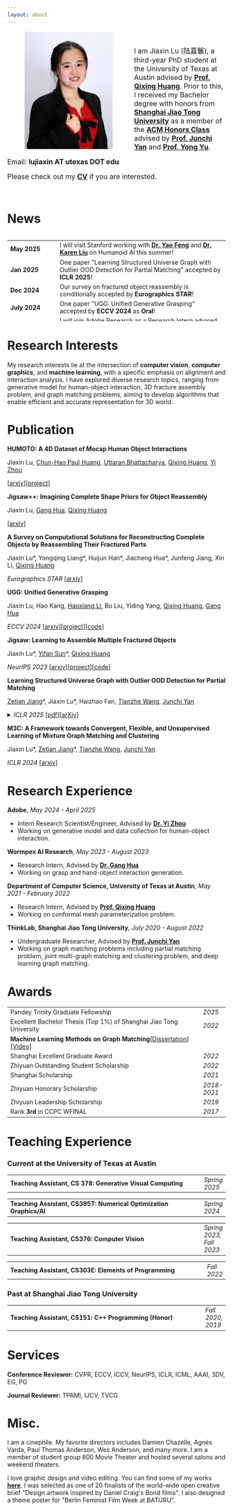 ```yaml
---
layout: about
---
```


<div><img align="left" src="assets\img\conference.JPG" height="270" style="margin-right:50px;margin-left:40px;border:0px solid #eee;" /> </div>

<br/>

<p><font size='3.5'>I am Jiaxin Lu (陆嘉馨), a third-year PhD student at the University of Texas at Austin advised by <a href="https://www.cs.utexas.edu/~huangqx/"><b>Prof. Qixing Huang</b></a>. Prior to this, I received my Bachelor degree with honors from <a href="https://www.sjtu.edu.cn"><b>Shanghai Jiao Tong University</b></a> as a member of the <a href="https://acm.sjtu.edu.cn/home"><b>ACM Honors Class</b></a> advised by <a href="https://thinklab.sjtu.edu.cn/"><b>Prof. Junchi Yan</b></a> and <a href="http://apex.sjtu.edu.cn/members/yyu"><b>Prof. Yong Yu</b></a>.</font></p>

<p><font size='3.5'>Email: <b>lujiaxin AT utexas DOT edu</b> </font></p>

<p><font size='3.5'>Please check out my <b><a href="Jiaxin_Lu_CV.pdf">CV</a></b> if you are interested.</font></p>

<br/>

# News
<div style="overflow-y:auto; max-height:200px;">
<table frame="void" rules="none" border="0">
    <tr>
        <td width="100"><b>May 2025</b></td>
        <td>I will visit Stanford working with <a href="https://yfeng95.github.io/"><b>Dr. Yao Feng</b></a> and <a href="https://tml.stanford.edu/people/karen-liu"><b>Dr. Karen Liu</b></a> on Humanoid AI this summer!</td>
    </tr>
    <tr>
        <td width="100"><b>Jan 2025</b></td>
        <td>One paper "Learning Structured Universe Graph with Outlier OOD Detection for Partial Matching" accepted by <b>ICLR 2025</b>!</td>
    </tr>
    <tr>
        <td width="100"><b>Dec 2024</b></td>
        <td>Our survey on fractured object reassembly is conditionally accepted by <b>Eurographics STAR</b>!</td>
    </tr>
    <tr>
        <td width="100"><b>July 2024</b></td>
        <td>One paper "UGG: Unified Generative Grasping" accepted by <b>ECCV 2024</b> as <b>Oral</b>!</td>
    </tr>
    <tr>
        <td width="100"><b>May 2024</b></td>
        <td>I will join Adobe Research as a Research Intern advised by <a href="https://zhouyisjtu.github.io/"><b>Dr. Yi Zhou</b></a> this summer!</td>
    </tr>
    <tr>
        <td width="100"><b>Jan 2024</b></td>
        <td>One paper "M3C: A Framework towards Convergent, Flexible, and Unsupervised Learning of Mixture Graph Matching and Clustering" accepted by <b>ICLR 2024</b>!</td>
    </tr>
    <tr>
        <td width="100"><b>Sept 2023</b></td>
        <td>One paper "Jigsaw: Learning to Assemble Multiple Fractured Objects" accepted by <b>NeurIPS 2023</b>!</td>
    </tr>
    <tr>
        <td width="100"><b>May 2023</b></td>
        <td>I will join Wormpex AI Research Institute as a Research Intern advised by <a href="https://www.ganghua.org"><b>Dr. Gang Hua</b></a> this summer.</td>
    </tr>
    <tr>
        <td width="100"><b>Jun 2022</b></td>
        <td>Graduated!!! I graduated with Zhiyuan Honor Degree of Bachelor of Engineering in Computer Science and Technology. I also won Shanghai Excellent Graduate Award and Zhiyuan Outstanding Student Scholarship.</td>
    </tr>
    <tr>
        <td width="100"><b>Jun 2022</b></td>
        <td>My bachelor thesis <b>'Machine Learning Methods on Graph Matching'</b> is awarded the prize of 2022 Excellent Bachelor Thesis (Top 1%) of Shanghai Jiao Tong University. <a href="https://sjcg.jwc.sjtu.edu.cn/481/2022/2022/Dissertation.html">Dissertation</a> and <a href="https://sjcg.jwc.sjtu.edu.cn/481/29/29/Video.html">video</a> are available (in Chinese)! </td>
    </tr>
    <tr>
        <td width="100"><b>Mar 2022</b></td>
        <td>I will be joining UT Austin as a PhD student starting 22Fall!</td>
    </tr>
</table>
</div>


# Research Interests

My research interests lie at the intersection of **computer vision**, **computer graphics**, and **machine learning**, with a specific emphasis on alignment and interaction analysis. I have explored diverse research topics, ranging from generative model for human-object interaction, 3D fracture assembly problem, and graph matching problems, aiming to develop algorithms that enable efficient and accurate representation for 3D world.

# Publication

**HUMOTO: A 4D Dataset of Mocap Human Object Interactions**

Jiaxin Lu, [Chun-Hao Paul Huang](https://paulchhuang.wixsite.com/chhuang), [Uttaran Bhattacharya](https://uttaranb127.github.io/), [Qixing Huang](https://www.cs.utexas.edu/~huangqx/), [Yi Zhou](https://zhouyisjtu.github.io/)

[[arxiv](https://arxiv.org/abs/2504.10414)][[project](https://jiaxin-lu.github.io/humoto/)]

**Jigsaw++: Imagining Complete Shape Priors for Object Reassembly**

Jiaxin Lu, [Gang Hua](https://www.ganghua.org/), [Qixing Huang](https://www.cs.utexas.edu/~huangqx/)

[[arxiv](https://arxiv.org/abs/2410.11816)]

**A Survey on Computational Solutions for Reconstructing Complete Objects by Reassembling Their Fractured Parts**

Jiaxin Lu&#42;, Yongqing Liang&#42;, Huijun Han&#42;, Jiacheng Hua&#42;, Junfeng Jiang, Xin Li, [Qixing Huang](https://www.cs.utexas.edu/~huangqx/)

*Eurographics STAR* [[arxiv](https://arxiv.org/abs/2410.14770)]


**UGG: Unified Generative Grasping**

Jiaxin Lu, Hao Kang, [Haoxiang Li](https://blog.haoxiang.org/haoxiang.html), Bo Liu, Yiding Yang, [Qixing Huang](https://www.cs.utexas.edu/~huangqx/), [Gang Hua](https://www.ganghua.org/)

*ECCV 2024* [[arxiv](https://arxiv.org/abs/2311.16917)][[project](https://jiaxin-lu.github.io/ugg/)][[code](https://github.com/Jiaxin-Lu/ugg)]

**Jigsaw: Learning to Assemble Multiple Fractured Objects**

Jiaxin Lu&#42;, [Yifan Sun](https://yifansun12.wixsite.com/mysite)&#42;, [Qixing Huang](https://www.cs.utexas.edu/~huangqx/)

*NeurIPS 2023* [[arxiv](https://arxiv.org/abs/2305.17975)][[project](https://jiaxin-lu.github.io/Jigsaw/)][[code](https://github.com/Jiaxin-Lu/Jigsaw)]

**Learning Structured Universe Graph with Outlier OOD Detection for Partial Matching**

[Zetian Jiang](https://sites.google.com/view/zetianjiang)&#42;, Jiaxin Lu&#42;, Haizhao Fan, [Tianzhe Wang](https://sites.google.com/view/tianzhe-wang/home), [Junchi Yan](https://thinklab.sjtu.edu.cn/)

<!-- *ICLR 2025* [[pdf](https://openreview.net/pdf?id=dmjQLHufev)] -->
<details>
<summary><i>ICLR 2025</i> [<a href="https://openreview.net/pdf?id=dmjQLHufev">pdf</a>][<a href="https://arxiv.org/abs/2310.18444">arXiv</a>]</summary>
An earlier version of this work with more detailed analysis is available on arXiv.
</details>

**M3C: A Framework towards Convergent, Flexible, and Unsupervised Learning of Mixture Graph Matching and Clustering**

Jiaxin Lu&#42;, [Zetian Jiang](https://sites.google.com/view/zetianjiang)&#42;, [Tianzhe Wang](https://sites.google.com/view/tianzhe-wang/home), [Junchi Yan](https://thinklab.sjtu.edu.cn/)

*ICLR 2024* [[arxiv](https://arxiv.org/abs/2310.18444)]

# Research Experience

**Adobe**, *May 2024 - April 2025*

* Intern Research Scientist/Engineer, Advised by [**Dr. Yi Zhou**](https://zhouyisjtu.github.io/)
* Working on generative model and data collection for human-object interaction.

**Wormpex AI Research**, *May 2023 - August 2023*

* Research Intern, Advised by [**Dr. Gang Hua**](https://www.ganghua.org/)
* Working on grasp and hand-object interaction generation.

**Department of Computer Science, University of Texas at Austin**, *May 2021 - February 2022*

* Research Intern, Advised by [**Prof. Qixing Huang**](https://www.cs.utexas.edu/~huangqx/)
* Working on conformal mesh parameterization problem. 

**ThinkLab, Shanghai Jiao Tong University**, *July 2020 - August 2022*

* Undergraduate Researcher, Advised by [**Prof. Junchi Yan**](https://thinklab.sjtu.edu.cn/)
* Working on graph matching problems including partial matching problem, joint multi-graph matching and clustering problem, and deep learning graph matching.

# Awards

<table frame="void" rules="none" border="0">
    <tr>
        <td width="600">Pandey Trinity Graduate Fellowship</td>
        <td><i>2025</i></td>
    </tr>
    <tr>
        <td width="600">Excellent Bachelor Thesis (Top 1%) of Shanghai Jiao Tong University</td>
        <td><i>2022</i></td>
    </tr>
    <tr>
        <td width="600"> <b>Machine Learning Methods on Graph Matching</b>[<a href="https://sjcg.jwc.sjtu.edu.cn/481/2022/2022/Dissertation.html">Dissertation</a>][<a href="https://sjcg.jwc.sjtu.edu.cn/481/29/29/Video.html">Video</a>]</td>
    </tr>
    <tr>
        <td width="600">Shanghai Excellent Graduate Award</td>
        <td><i>2022</i></td>
    </tr>
    <tr>
        <td width="600">Zhiyuan Outstanding Student Scholarship</td>
        <td><i>2022</i></td>
    </tr>
    <tr>
        <td width="600">Shanghai Scholarship</td>
        <td><i>2021</i></td>
    </tr>
    <tr>
    	<td width="600">Zhiyuan Honorary Scholarship</td>
    	<td><i>2018-2021</i></td>
    </tr>
    <tr>
        <td width="600">Zhiyuan Leadership Scholarship</td>
        <td><i>2019</i></td>
    </tr>
    <tr>
        <td width="600">Rank <b>3rd</b> in CCPC WFINAL</td>
        <td><i>2017</i></td>
    </tr>
</table>



# Teaching Experience

### Current at the University of Texas at Austin
<table frame="void" rules="none" border="0">
    <tr>
        <td width="600"><b>Teaching Assistant, CS 378: Generative Visual Computing</b></td>
        <td><i>Spring 2025</i></td>
    </tr>
</table>

<table frame="void" rules="none" border="0">
    <tr>
        <td width="600"><b>Teaching Assistant, CS395T: Numerical Optimization Graphics/AI</b></td>
        <td><i>Spring 2024</i></td>
    </tr>
</table>

<table frame="void" rules="none" border="0">
    <tr>
        <td width="600"><b>Teaching Assistant, CS376: Computer Vision</b></td>
        <td><i>Spring 2023, Fall 2023</i></td>
    </tr>
</table>

<table frame="void" rules="none" border="0">
    <tr>
        <td width="600"><b>Teaching Assistant, CS303E: Elements of Programming</b></td>
        <td><i>Fall 2022</i></td>
    </tr>
</table>

### Past at Shanghai Jiao Tong University
<table frame="void" rules="none" border="0">
    <tr>
        <td width="600"><b>Teaching Assistant, CS151: C++ Programming (Honor)</b></td>
        <td><i>Fall 2020, 2019</i></td>
    </tr>
</table>

# Services

**Conference Reviewer:** CVPR, ECCV, ICCV, NeurIPS, ICLR, ICML, AAAI, 3DV, EG, PG

**Journal Reviewer:** TPAMI, IJCV, TVCG

# Misc.

I am a cinephile. My favorite directors includes Damien Chazelle, Agnès Varda, Paul Thomas Anderson, Wes Anderson, and many more. I am a member of student group 800 Movie Theater and hosted several salons and weekend theaters.

I love graphic design and video editing. You can find some of my works [**here**](gallery). I was selected as one of 20 finalists of the world-wide open creative brief "Design artwork inspired by Daniel Craig's Bond films". I also designed a theme poster for "Berlin Feminist Film Week at BATURU".

